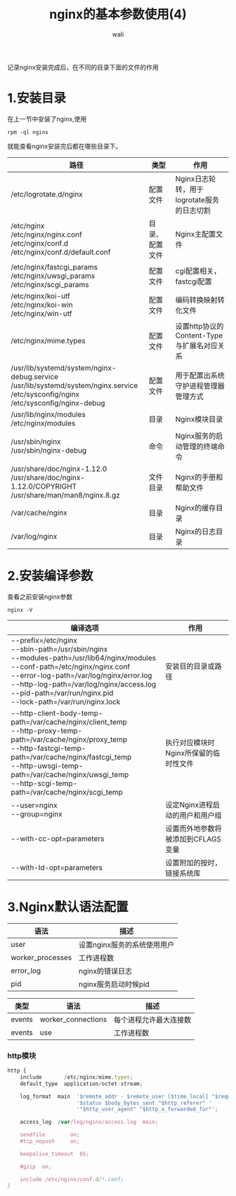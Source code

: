 ﻿---
layout: post
title: nginx的基本参数使用(4)  #标题
tagline: 基于Nginx的中间架构
category: nginx      #分类
author: wali    #作者
tag: nginx     #标签
ghurl:        #github url
ghurl_zip:    #github zip下载
comments: true

post_nav: false
---

记录nginx安装完成后，在不同的目录下面的文件的作用

# 1.安装目录

在上一节中安装了nginx,使用

	rpm -ql nginx
	
就能查看nginx安装完后都在哪些目录下。

路径|类型|作用
-|-|-
/etc/logrotate.d/nginx|配置文件|Nginx日志轮转，用于logrotate服务的日志切割|
/etc/nginx <br> /etc/nginx/nginx.conf <br> /etc/nginx/conf.d <br> /etc/nginx/conf.d/default.conf |目录、配置文件|Nginx主配置文件|
/etc/nginx/fastcgi_params <br> /etc/nginx/uwsgi_params <br> /etc/nginx/scgi_params|配置文件|cgi配置相关，fastcgi配置|
/etc/nginx/koi-utf <br> /etc/nginx/koi-win <br> /etc/nginx/win-utf|配置文件|编码转换映射转化文件|
/etc/nginx/mime.types|配置文件|设置http协议的Content-Type与扩展名对应关系|
/usr/lib/systemd/system/nginx-debug.service <br> /usr/lib/systemd/system/nginx.service <br> /etc/sysconfig/nginx <br> /etc/sysconfig/nginx-debug|配置文件|用于配置出系统守护进程管理器管理方式|
/usr/lib/nginx/modules <br> /etc/nginx/modules|目录|Nginx模块目录|
/usr/sbin/nginx <br> /usr/sbin/nginx-debug|命令|Nginx服务的启动管理的终端命令|
/usr/share/doc/nginx-1.12.0 <br> /usr/share/doc/nginx-1.12.0/COPYRIGHT <br> /usr/share/man/man8/nginx.8.gz|文件目录|Nginx的手册和帮助文件|
/var/cache/nginx|目录|Nginx的缓存目录|
/var/log/nginx|目录|Nginx的日志目录|

# 2.安装编译参数

查看之前安装nginx参数

	nginx -V
	
编译选项|作用
-|-
--prefix=/etc/nginx <br> --sbin-path=/usr/sbin/nginx <br> --modules-path=/usr/lib64/nginx/modules <br> --conf-path=/etc/nginx/nginx.conf <br> --error-log-path=/var/log/nginx/error.log <br> --http-log-path=/var/log/nginx/access.log <br> --pid-path=/var/run/nginx.pid <br> --lock-path=/var/run/nginx.lock|安装目的目录或路径
--http-client-body-temp-path=/var/cache/nginx/client_temp <br> --http-proxy-temp-path=/var/cache/nginx/proxy_temp <br> --http-fastcgi-temp-path=/var/cache/nginx/fastcgi_temp <br> --http-uwsgi-temp-path=/var/cache/nginx/uwsgi_temp <br> --http-scgi-temp-path=/var/cache/nginx/scgi_temp|执行对应模块时Nginx所保留的临时性文件|
--user=nginx <br> --group=nginx|设定Nginx进程启动的用户和用户组|
--with-cc-opt=parameters|设置而外地参数将被添加到CFLAGS变量|
--with-Id-opt=parameters|设置附加的按时，链接系统库|

# 3.Nginx默认语法配置
	
语法|描述
-|-
user|设置nginx服务的系统使用用户|
worker_processes|工作进程数|
error_log|nginx的错误日志|
pid|nginx服务启动时候pid|

类型|语法|描述
-|-|-
events|worker_connections|每个进程允许最大连接数|
events|use|工作进程数

### http模块

```javascript
http {
    include       /etc/nginx/mime.types;
    default_type  application/octet-stream;

    log_format  main  '$remote_addr - $remote_user [$time_local] "$request" '
                      '$status $body_bytes_sent "$http_referer" '
                      '"$http_user_agent" "$http_x_forwarded_for"';

    access_log  /var/log/nginx/access.log  main;

    sendfile        on;
    #tcp_nopush     on;

    keepalive_timeout  65;

    #gzip  on;

    include /etc/nginx/conf.d/*.conf;
}

```















